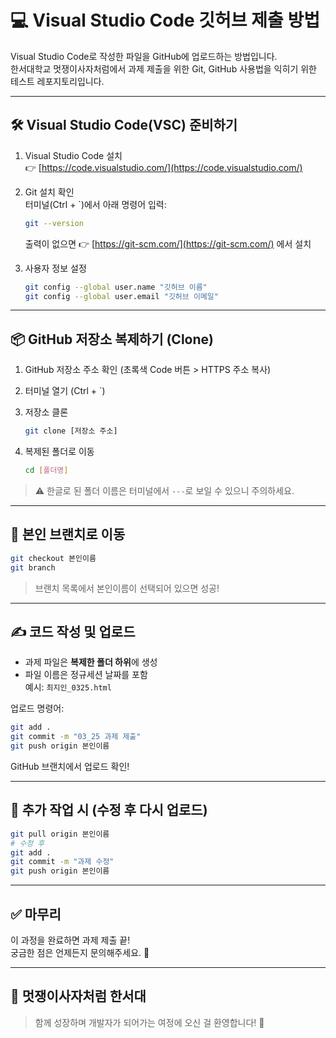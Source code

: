 # 💻 Visual Studio Code 깃허브 제출 방법

Visual Studio Code로 작성한 파일을 GitHub에 업로드하는 방법입니다.  
한서대학교 멋쟁이사자처럼에서 과제 제출을 위한 Git, GitHub 사용법을 익히기 위한 테스트 레포지토리입니다.

---

## 🛠️ Visual Studio Code(VSC) 준비하기

1. Visual Studio Code 설치  
   👉 [https://code.visualstudio.com/](https://code.visualstudio.com/)

2. Git 설치 확인  
   터미널(Ctrl + \`)에서 아래 명령어 입력:
   ```bash
   git --version
   ```
   출력이 없으면 👉 [https://git-scm.com/](https://git-scm.com/) 에서 설치

3. 사용자 정보 설정
   ```bash
   git config --global user.name "깃허브 이름"
   git config --global user.email "깃허브 이메일"
   ```

---

## 📦 GitHub 저장소 복제하기 (Clone)

1. GitHub 저장소 주소 확인 (초록색 Code 버튼 > HTTPS 주소 복사)

2. 터미널 열기 (Ctrl + \`)

3. 저장소 클론
   ```bash
   git clone [저장소 주소]
   ```

4. 복제된 폴더로 이동
   ```bash
   cd [폴더명]
   ```

> ⚠️ 한글로 된 폴더 이름은 터미널에서 `---`로 보일 수 있으니 주의하세요.

---

## 🌿 본인 브랜치로 이동

```bash
git checkout 본인이름
git branch
```

> 브랜치 목록에서 본인이름이 선택되어 있으면 성공!

---

## ✍️ 코드 작성 및 업로드

- 과제 파일은 **복제한 폴더 하위**에 생성
- 파일 이름은 정규세션 날짜를 포함  
  예시: `최지인_0325.html`

업로드 명령어:
```bash
git add .
git commit -m "03_25 과제 제출"
git push origin 본인이름
```

GitHub 브랜치에서 업로드 확인!

---

## 🔁 추가 작업 시 (수정 후 다시 업로드)

```bash
git pull origin 본인이름
# 수정 후
git add .
git commit -m "과제 수정"
git push origin 본인이름
```

---

## ✅ 마무리

이 과정을 완료하면 과제 제출 끝!  
궁금한 점은 언제든지 문의해주세요. 🙌

---

## 🦁 멋쟁이사자처럼 한서대

> 함께 성장하며 개발자가 되어가는 여정에 오신 걸 환영합니다! 🚀
